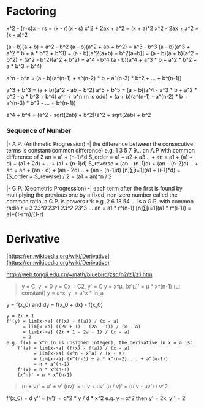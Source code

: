 # Factoring
x^2 - (r+s)x + rs = (x - r)(x - s)
x^2 + 2ax + a^2 = (x + a)^2
x^2 - 2ax + a^2 = (x - a)^2

(a - b)(a + b) = a^2 - b^2
(a - b)(a^2 + ab + b^2) = a^3 - b^3
(a - b)(a^3 + a^2 * b + a * b^2 + b^3) = (a - b)[a^2(a+b) + b^2(a+b)]
                        = (a - b)(a + b)(a^2 + b^2)
                        = (a^2 - b^2)(a^2 + b^2)
                        = a^4 - b^4
(a - b)(a^4 + a^3 * b + a^2 * b^2 + a * b^3 + b^4)

a^n - b^n = (a - b)(a^(n-1) + a^(n-2) * b + a^(n-3) * b^2 + ... + b^(n-1))


a^3 + b^3 = (a + b)(a^2 - ab + b^2)
a^5 + b^5 = (a + b)(a^4 - a^3 * b + a^2 * b^2 - a * b^3 + b^4)
a^n + b^n (n is odd)
          = (a + b)(a^(n-1) - a^(n-2) * b + a^(n-3) * b^2 - ... + b^(n-1))

a^4 + b^4 = (a^2 - sqrt(2ab) + b^2)(a^2 + sqrt(2ab) + b^2

### Sequence of Number
|- A.P. (Arithmetic Progression) -|
the difference between the consecutive terms is constant(common difference)
e.g. 1 3 5 7 9...   an A.P with common difference of 2
an = a1 + (n-1)*d
S_order   = a1 + a2 + a3 .. + an
          = a1 + (a1 + d) + (a1 + 2d) + .. + (a1 + (n-1)d)
S_reverse = (an - (n-1)d) + (an - (n-2)d) .. + an
          = an + (an - d) + (an - 2d) .. + (an - (n-1)d)
[n]∑[i=1](a1 + (i-1)*d) = (S_order + S_reverse) / 2
                        = (a1 + an)*n / 2

|- G.P. (Geometric Progression) -|
each term after the first is found by multiplying the previous one by a fixed, non-zero number called the common ratio. a G.P. is powers r^k
e.g. 2 6 18 54 ... is a G.P. with common radio r = 3
    2*3^0  2*3^1  2*3^2  2*3^3 ...
an = a1 * r^(n-1)
[n]∑[i=1](a1 * r^(i-1)) = a1*(1-r^n)/(1-r)


# Derivative
[https://en.wikipedia.org/wiki/Derivative](https://en.wikipedia.org/wiki/Derivative)

[http://web.tongji.edu.cn/~math/bluebird/zsd/n2/z1/z1.htm ](http://web.tongji.edu.cn/~math/bluebird/zsd/n2/z1/z1.htm)

> y = C, y' = 0
> y = Cx + C2, y' = C
> y = x^μ, (x^μ)' = μ * x^(n-1)    (μ: constant)
> y = a^x, y' = a^x * ln_a

y = f(x_0) and dy = f(x_0 + dx) - f(x_0)
```
y = 2x + 1
f'(y) = lim[x->a] (f(x) - f(a)) / (x - a)
      = lim[x->a] ((2x + 1) - (2a - 1)) / (x - a)
      = lim[x->a] (2x + 1 - 2a - 1) / (x - a)
      = 2
e.g. f(x) = x^n (n is unsigned integer), the derivative in x = a is:
    f'(a) = lim[x->a] (f(x) - f(a)) / (x - a)
          = lim[x->a] (x^n - x^a) / (x - a)
          = lim[x->a] (x^(n-1) + a * x^(n-2) ... + a^(n-1))
          = n * a^(n-1)
    f'(x) = n * x^(n-1)
    (x^n)' = n * x^(n-1)
```

> (u ± v)' = u' ± v'
> (uv)' = u'v + uv'
> (u / v)' = (u'v - uv') / v^2


    
f'(x_0) = d
y'' = (y')' = d^2 * y / d * x^2
e.g. 
    y = x^2  then
    y' = 2x, y'' = 2
